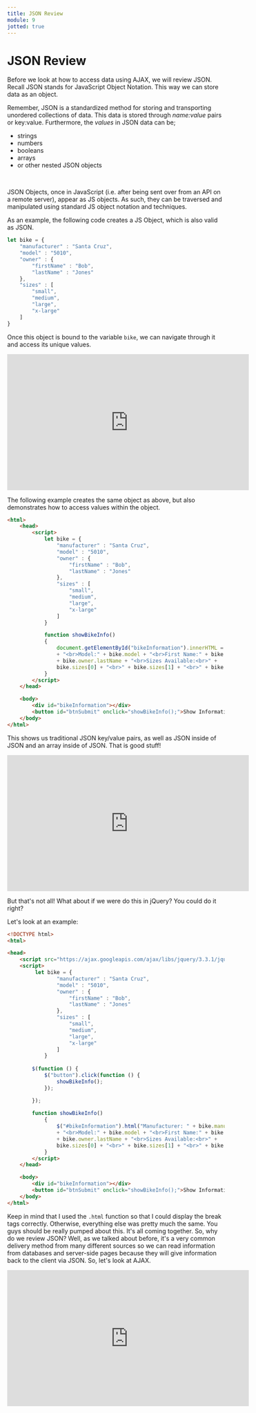 ```yaml
---
title: JSON Review
module: 9
jotted: true
---
```


# JSON Review

Before we look at how to access data using AJAX, we will review JSON. Recall JSON stands for JavaScript Object Notation.  This way we can store data as an object.

Remember, JSON is a standardized method for storing and transporting unordered collections of data. This data is stored through _name:value_ pairs or key:value. Furthermore, the _values_ in JSON data can be;

- strings
- numbers
- booleans
- arrays
- or other nested JSON objects


<br />


JSON Objects, once in JavaScript (i.e. after being sent over from an API on a remote server), appear as JS objects. As such, they can be traversed and manipulated using standard JS object notation and techniques.

As an example, the following code creates a JS Object, which is also valid as JSON.

```js
let bike = {
    "manufacturer" : "Santa Cruz",
    "model" : "5010",
    "owner" : {
        "firstName" : "Bob",
        "lastName" : "Jones"
    },
    "sizes" : [
        "small",
        "medium",
        "large",
        "x-large"
    ]
}
```

Once this object is bound to the variable `bike`, we can navigate through it and access its unique values.

<iframe width="560" height="315" src="https://www.youtube.com/embed/KQMSfQr8GT4" frameborder="0" allow="accelerometer; autoplay; encrypted-media; gyroscope; picture-in-picture" allowfullscreen></iframe>

The following example creates the same object as above, but also demonstrates how to access values within the object.

```html
<html>
    <head>
        <script>
            let bike = {
                "manufacturer" : "Santa Cruz",
                "model" : "5010",
                "owner" : {
                    "firstName" : "Bob",
                    "lastName" : "Jones"
                },
                "sizes" : [
                    "small",
                    "medium",
                    "large",
                    "x-large"
                ]
            }

            function showBikeInfo()
            {
                document.getElementById("bikeInformation").innerHTML = "Manufacturer: " + bike.manufacturer 
                + "<br>Model:" + bike.model + "<br>First Name:" + bike.owner.firstName + "<br>Last Name:" 
                + bike.owner.lastName + "<br>Sizes Available:<br>" +
                bike.sizes[0] + "<br>" + bike.sizes[1] + "<br>" + bike.sizes[2] + "<br>" + bike.sizes[3];
            }
        </script>
    </head>

    <body>
        <div id="bikeInformation"></div>
        <button id="btnSubmit" onclick="showBikeInfo();">Show Information</button>
    </body>
</html>
```
This shows us traditional JSON key/value pairs, as well as JSON inside of JSON and an array inside of JSON.  That is good stuff!

<iframe width="560" height="315" src="https://www.youtube.com/embed/ND9uNZIv9g8" frameborder="0" allow="accelerometer; autoplay; encrypted-media; gyroscope; picture-in-picture" allowfullscreen></iframe>

But that's not all!  What about if we were do this in jQuery?  You could do it right?

Let's look at an example:

```html
<!DOCTYPE html>
<html>

<head>
    <script src="https://ajax.googleapis.com/ajax/libs/jquery/3.3.1/jquery.min.js"></script>
    <script>
         let bike = {
                "manufacturer" : "Santa Cruz",
                "model" : "5010",
                "owner" : {
                    "firstName" : "Bob",
                    "lastName" : "Jones"
                },
                "sizes" : [
                    "small",
                    "medium",
                    "large",
                    "x-large"
                ]
            }
        
        $(function () {
            $("button").click(function () {
                showBikeInfo();
            });

        });
       
        function showBikeInfo()
            {
                $("#bikeInformation").html("Manufacturer: " + bike.manufacturer 
                + "<br>Model:" + bike.model + "<br>First Name:" + bike.owner.firstName + "<br>Last Name:" 
                + bike.owner.lastName + "<br>Sizes Available:<br>" +
                bike.sizes[0] + "<br>" + bike.sizes[1] + "<br>" + bike.sizes[2] + "<br>" + bike.sizes[3]);
            }
        </script>
    </head>

    <body>
        <div id="bikeInformation"></div>
        <button id="btnSubmit" onclick="showBikeInfo();">Show Information</button>
    </body>
</html>

```

Keep in mind that I used the `.html` function so that I could display the break tags correctly.  Otherwise, everything else was pretty much the same.  You guys should be really pumped about this.  It's all coming together.  So, why do we review JSON?  Well, as we talked about before, it's a very common delivery method from many different sources so we can read information from databases and server-side pages because they will give information back to the client via JSON.  So, let's look at AJAX.

<iframe width="560" height="315" src="https://www.youtube.com/embed/485pJBoSrpg" frameborder="0" allow="accelerometer; autoplay; encrypted-media; gyroscope; picture-in-picture" allowfullscreen></iframe>